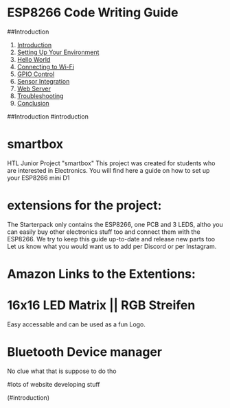 # ESP8266 Code Writing Guide

##Introduction

1. [Introduction](#introduction)
2. [Setting Up Your Environment](#setup)
3. [Hello World](#hello-world)
4. [Connecting to Wi-Fi](#wifi-connection)
5. [GPIO Control](#gpio-control)
6. [Sensor Integration](#sensor-integration)
7. [Web Server](#web-server)
8. [Troubleshooting](#troubleshooting)
9. [Conclusion](#conclusion)


##Introduction
#introduction

# smartbox
HTL Junior Project "smartbox" 
This project was created for students who are interested in Electronics. You will find here a guide on how to set up your ESP8266 mini D1

# extensions for the project: 

The Starterpack only contains the ESP8266, one PCB and 3 LEDS, altho you can easily buy other electronics stuff too and connect them with the ESP8266. We try to keep this guide up-to-date and release new parts too
Let us know what you would want us to add per Discord or per Instagram. 

# Amazon Links to the Extentions: 


# 16x16 LED Matrix || RGB Streifen 
Easy accessable and can be used as a fun Logo. 

# Bluetooth Device manager
No clue what that is suppose to do tho 

#lots of website developing stuff


(#introduction)
